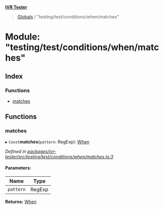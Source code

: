 **[IVR Tester](../README.md)**

> [Globals](../README.md) / "testing/test/conditions/when/matches"

# Module: "testing/test/conditions/when/matches"

## Index

### Functions

* [matches](_testing_test_conditions_when_matches_.md#matches)

## Functions

### matches

▸ `Const`**matches**(`pattern`: RegExp): [When](_testing_test_conditions_when_when_.md#when)

*Defined in [packages/ivr-tester/src/testing/test/conditions/when/matches.ts:3](https://github.com/SketchingDev/ivr-tester/blob/aa015fb/packages/ivr-tester/src/testing/test/conditions/when/matches.ts#L3)*

#### Parameters:

Name | Type |
------ | ------ |
`pattern` | RegExp |

**Returns:** [When](_testing_test_conditions_when_when_.md#when)
